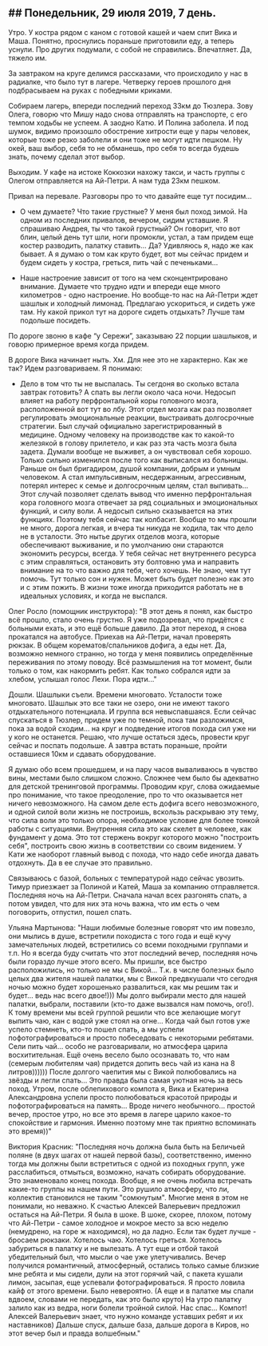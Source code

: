 ## ## Понедельник, 29 июля 2019, 7 день.

Утро. У костра рядом с каном с готовой кашей и чаем спит Вика и Маша. Понятно, проснулись пораньше приготовили еду, а теперь уснули. Про других подумали, с собой не справились. Впечатляет. Да, тяжело им.

За завтраком на круге делимся рассказами, что происходило у нас в радиалке, что было тут в лагере. Четверку героев прошлого дня подбрасываем на руках с победными криками. 

Собираем лагерь, впереди последний переход 33км до Тюзлера. Зову Олега, говорю что Мишу надо снова отправлять на транспорте, с его темпом ходьбы не успеем. А заодно Катю. И Полина заболела. И под шумок, видимо произошло обострение хитрости еще у пары человек, которые тоже резко заболели и они тоже не могут идти пешком. Ну окей, ваш выбор, себя то не обманешь, про себя то всегда будешь знать, почему сделал этот выбор.

Выходим. У кафе на истоке Коккозки нахожу такси, и часть группы с Олегом отправляется на Ай-Петри. А нам туда 23км пешком.

Привал на перевале. Разговоры про то что давайте еще тут посидим...

- О чем думаете? Что такие грустные? У меня был поход зимой. На одном из последних привалов, вечером, сидим уставшие. Я спрашиваю Андрея, ты что такой грустный? Он говорит, что вот блин, целый день тут шли, ноги промокли, устал, а там придем еще костер разводить, палатку ставить... Да? Удивляюсь я, надо же как бывает. А я думаю о том как круто будет, вот мы сейчас придем и будем сидеть у костра, греться, пить чай с печеньками...

- Наше настроение зависит от того на чем сконцентрировано внимание. Думаете что трудно идти и впереди еще много километров - одно настроение. Но вообще-то нас на Ай-Петри ждет шашлык и холодный лимонад. Предлагаю ускориться, и сидеть уже там. Ну какой прикол тут на дороге сидеть отдыхать? Лучше там подольше посидеть.

По дороге звоню в кафе “у Сережи”, заказываю 22 порции шашлыков, и говорю примерное время когда придем.

В дороге Вика начинает ныть. Хм. Для нее это не характерно. Как же так? Идем разговариваем. Я понимаю:

- Дело в том что ты не выспалась. Ты сегдоня во сколько встала завтрак готовить? А спать вы легли около часа ночи. Недосып влияет на работу перфронтальной коры головного мозга, расположенной вот тут во лбу. Этот отдел мозга как раз позволяет регулировать эмоциональные реакции, выстраивать долгосрочные стратегии. Был случай официально зарегистрированный в медицине. Одному человеку на производстве как то какой-то железякой в голову прилетело, и как раз эта часть мозга была задета. Думали вообще не выживет, а он чувствовал себя хорошо. Только сильно изменился после того как выписался из больницы. Раньше он был бригадиром, душой компании, добрым и умным человеком. А стал импульсивным, несдержанным, агрессивным, потерял интерес к семье и долгосрочным целям, стал выпивать... Этот случай позволяет сделать вывод что именно перфронтальная кора головного мозга отвечает за ряд социальных и эмоциональных функций, и силу воли. А недосып сильно сказывается на этих функциях. Поэтому тебя сейчас так колбасит. Вообще то мы прошли не много, дорога легкая, и вчера ты никуда не ходила, так что дело не в усталости. Это нытье других отделов мозга, которые обеспечивают выживание, и по умолчанию они стараются экономить ресурсы, всегда. У тебя сейчас нет внутреннего ресурса с этим справляться, остановить эту болтовню ума и направить внимание на то что важно для тебя, чего хочешь. Не знаю, чем тут помочь. Тут только сон и нужен. Может быть будет полезно как это и с этим пожить. В жизни тоже иногда приходится работать не в идеальных условиях, и когда не выспался.

Олег Росло (помощник инструктора): "В этот день я понял, как быстро всё прошло, стало очень грустно.
Я уже подозревал, что придётся с больными ехать, и это ещё больше давило. Да этот переход, я снова прокатался на автобусе.
Приехав на Ай-Петри, начал проверять рюкзак. В общем корематов/спальников дофига, а еды нет. Да, возможно немного странно, но тогда у меня появились определённые переживания по этому поводу. Всё размышления на тот момент, были только о том, как накормить ребят. Как только собрался идти за хлебом, услышал голос Лехи. Пора идти..."

Дошли. Шашлыки съели. Времени многовато. Усталости тоже многовато. Шашлык это все таки не озеро, они не имеют такого отдыхательного потенциала. И группа вся невыспавшаяся. Если сейчас спускаться в Тюзлер, придем уже по темной, пока там разложимся, пока за водой сходим... на круг и подведение итогов похода сил уже ни у кого не останется. Решаю, что лучше остаться здесь, провести круг сейчас и поспать подольше. А завтра встать пораньше, пройти оставшиеся 10км и сдавать оборудование.

Я думаю обо всем прошедшем, и на пару часов вываливаюсь в чувство вины, местами было слишком сложно. Сложнее чем было бы адекватно для детской тренинговой программы. Проводим круг, слова ожидаемые про понимание, что такое преодоление, про то что оказывается нет ничего невозможного. На самом деле есть дофига всего невозможного, и одной силой воли жизнь не построишь, вскользь раскрываю эту тему, что сила воли это только опора, необходимое условие для более тонкой работы с ситуациями. Внутренняя сила это как скелет в человеке, как фундамент у дома. Это тот стержень вокруг которого можно "построить себя", построить свою жизнь в соответствии со своим видением. У Кати же наоборот главный вывод с похода, что надо себе иногда давать отдохнуть. Да в ее случае это правильно.

Связываюсь с базой, больных с температурой надо сейчас увозить. Тимур приезжает за Полиной и Катей, Маша за компанию отправляется. Последняя ночь на Ай-Петри. Сначала начал всех разгонять спать, а потом увидел, что для них эта ночь важна, что им есть о чем поговорить, отпустил, пошел спать.

Ульяна Мартынова: "Наши любимые болезные говорят что им повезло, они мылись в душе, встретили походиста с того года и ещё кучу замечательных людей, встретились со всеми походными группами и т.п. Но я всегда буду считать что этот последний вечер, последняя ночь были гораздо лучше этого всего. Мы пришли, все быстро расположились, но только не мы с Викой… Т.к. в числе болезных было целых два жителя нашей палатки, мы с Викой предвкушали что сегодня ночью можно будет хорошенько развалиться, как мы решим так и будет… ведь нас всего двое!))) Мы долго выбирали место для нашей палатки, выбрали, поставили (кто-то даже вызвался нам помочь, ого!). К тому времени мы всей группой решили что все желающие могут выпить чаю, кан с водой уже стоял на огне… Когда чай был готов уже успело стемнеть, кто-то пошел спать, а мы успели пофотографироваться и просто побеседовать с некоторыми ребятами. Сели пить чай… особо не разговаривали, но атмосфера царила восхитительная. Ещё очень весело было осознавать то, что нам (семерым любителям чая) придется допить весь чай из кана на 8 литров)))))) После долгого чаепития мы с Викой полюбовались на звёзды и легли спать... Это правда была самая уютная ночь за весь поход. Утром, после облепихового компота я, Вика и Екатерина Александровна успели просто полюбоваться красотой природы и пофотографироваться на память… Вроде ничего необычного... простой вечер, простое утро, но все это время в лагере царило какое-то спокойствие и гармония. Именно поэтому мне так приятно вспоминать это время))"

Виктория Красник: "Последняя ночь должна была быть на Беличьей поляне (в двух шагах от нашей первой базы), соответственно, именно тогда мы должны были встретиться с одной из походных групп, уже расслабиться, отмыться, возможно, начать собирать оборудование. Это знаменовало конец похода. Вообще, я не очень любила встречать какие-то группы на нашем пути. Это рушило атмосферу, что ли, коллектив становился не таким "сомкнутым". Многие меня в этом не понимали, но неважно. К счастью Алексей Валерьевич предложил остаться на Ай-Петри. Я была в шоке. В шоке, скорее, плохом, потому что Ай-Петри - самое холодное и мокрое место за всю неделю (немудрено, на горе ж находимся), но да ладно. Если так будет лучше - бросаем рюкзаки. Хотелось чаю. Хотелось греться. Хотелось забуриться в палатку и не вылезать. А тут еще и отбой такой убедительный был, что мысли о чае уже улетучивались. Вечер получился романтичный, атмосферный, остались только самые близкие мне ребята и мы сидели, дули на этот горячий чай, с пакета кушали лимон, засыпая, еще успевали фотографироваться. Я просто ловила кайф от этого времени. Было невероятно. (А еще и в палатке мы спали вдвоем, словами не передать, как это было круто) На утро палатку залило как из ведра, ноги болели тройной силой. Нас спас... Компот! Алексей Валерьевич знает, что нужно команде уставших ребят и их наставников) Дальше спуск, дальше база, дальше дорога в Киров, но этот вечер был и правда волшебным."

# 
